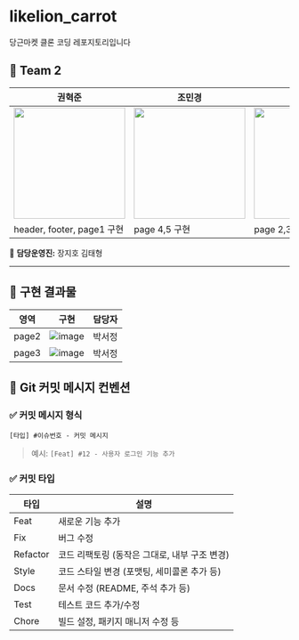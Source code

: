 # likelion_carrot
당근마켓 클론 코딩 레포지토리입니다

## 📌 Team 2 
| 권혁준 | 조민경 | 박서정 |
|------|------|------|
|[<img src="https://github.com/Hyoek-Jun-Kwon.png" width="200">](https://github.com/Hyoek-Jun-Kwon) | [<img src="https://github.com/cho58.png" width="200">](https://github.com/cho58) | [<img src="https://github.com/Imggaggu.png" width="200" height="200">](https://github.com/Imggaggu) |
|header, footer, page1 구현| page 4,5 구현| page 2,3 구현 |


🦁 **담당운영진:** 장지호 김태형


---
## 📌 구현 결과물
| 영역 | 구현 | 담당자 |
|------|------|------|
|page2| ![image](https://github.com/user-attachments/assets/76912eb0-eacf-4c63-8181-b99702847024)| 박서정 |
|page3| ![image](https://github.com/user-attachments/assets/7bde80fe-df3f-4b07-803b-94ac7ea0eaf8)| 박서정 |




## 📌 Git 커밋 메시지 컨벤션

### ✅ 커밋 메시지 형식
```
[타입] #이슈번호 - 커밋 메시지
```
> 예시: `[Feat] #12 - 사용자 로그인 기능 추가`

### ✅ 커밋 타입
| 타입 | 설명 |
|------|----------------------------------------------|
| Feat | 새로운 기능 추가 |
| Fix | 버그 수정 |
| Refactor | 코드 리팩토링 (동작은 그대로, 내부 구조 변경) |
| Style | 코드 스타일 변경 (포맷팅, 세미콜론 추가 등) |
| Docs | 문서 수정 (README, 주석 추가 등) |
| Test | 테스트 코드 추가/수정 |
| Chore | 빌드 설정, 패키지 매니저 수정 등 |

